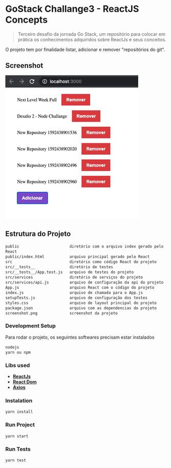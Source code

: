 # GoStack Challange3 - ReactJS Concepts
> Terceiro desafio da jornada Go Stack, um repositório para colocar em prática os conhecimentos adquiridos sobre ReactJs e seus conceitos.

O projeto tem por finalidade listar, adicionar e remover "repositórios do git".

## Screenshot

![ScreenShot](https://raw.githubusercontent.com/mandrecorrea5/gostack-challenge3-reactjsconcepts/master/screenshot.png)

## Estrutura do Projeto

    public                      diretório com o arquivo index gerado pelo React
    public/index.html           arquivo principal gerado pelo React
    src                         diretório como código React do projeto
    src/__tests__               diretório de testes
    src/__tests__/App.test.js   arquivo de testes do projeto
    src/services                diretório de serviços do projeto
    src/services/api.js         arquivo de configuração da api do projeto
    App.js                      arquivo React com o código do projeto
    index.js                    arquivo de chamada para o App.js
    setupTests.js               arquivo de configuração dos testes
    styles.css                  arquivo de layout principal do projeto
    package.json                arquivo com as dependencias do projeto
    screenshot.png              screenshot da projeto    
    
### Development Setup
Para rodar o projeto, os seguintes softwares precisam estar instalados

    nodejs
    yarn ou npm
    
### Libs used

- __[ReactJs](https://reactjs.org)__
- __[React Dom](https://pt-br.reactjs.org/docs/react-dom.html)__
- __[Axios](https://github.com/axios/axios)__

### Instalation

    yarn install
    
### Run Project

    yarn start

### Run Tests

    yarn test
